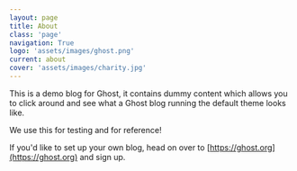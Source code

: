 ```yaml
---
layout: page
title: About
class: 'page'
navigation: True
logo: 'assets/images/ghost.png'
current: about
cover: 'assets/images/charity.jpg'
---
```


This is a demo blog for Ghost, it contains dummy content which allows you to click around and see what a Ghost blog running the default theme looks like.

We use this for testing and for reference!

If you'd like to set up your own blog, head on over to [https://ghost.org](https://ghost.org) and sign up.
